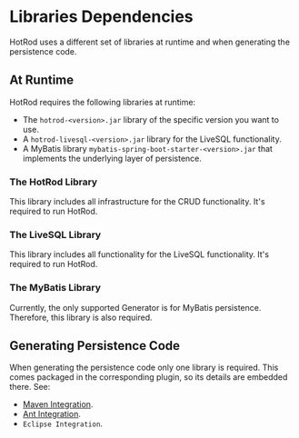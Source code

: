 # Libraries Dependencies

HotRod uses a different set of libraries at runtime and when generating the persistence code.

## At Runtime

HotRod requires the following libraries at runtime:

- The `hotrod-<version>.jar` library of the specific version you want to use.
- A `hotrod-livesql-<version>.jar` library for the LiveSQL functionality.
- A MyBatis library `mybatis-spring-boot-starter-<version>.jar` that implements the underlying layer of persistence.

### The HotRod Library

This library includes all infrastructure for the CRUD functionality. It's required to run HotRod.

### The LiveSQL Library

This library includes all functionality for the LiveSQL functionality. It's required to run HotRod.

### The MyBatis Library

Currently, the only supported Generator is for MyBatis persistence. Therefore, this library is also required.

## Generating Persistence Code

When generating the persistence code only one library is required. This comes packaged in the corresponding plugin, so 
its details are embedded there. See:

- [Maven Integration](maven/maven.md#maven-plugin).
- [Ant Integration](ant/ant.md#ant-plugin).
- `Eclipse Integration`.
